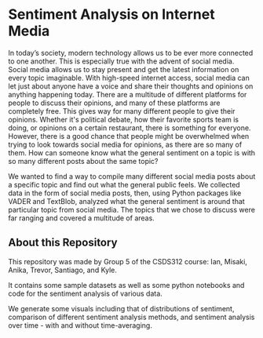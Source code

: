# Sentiment Analysis on Internet Media

In today’s society, modern technology allows us to be ever more connected to one another. This is especially true with the advent of social media. Social media allows us to stay present and get the latest information on every topic imaginable. With high-speed internet access, social media can let just about anyone have a voice and share their thoughts and opinions on anything happening today. There are a multitude of different platforms for people to discuss their opinions, and many of these platforms are completely free. This gives way for many different people to give their opinions. Whether it's political debate, how their favorite sports team is doing, or opinions on a certain restaurant, there is something for everyone. However, there is a good chance that people might be overwhelmed when trying to look towards social media for opinions, as there are so many of them. How can someone know what the general sentiment on a topic is with so many different posts about the same topic?

We wanted to find a way to compile many different social media posts about a specific topic and find out what the general public feels. We collected data in the form of social media posts, then, using Python packages like VADER and TextBlob, analyzed what the general sentiment is around that particular topic from social media. The topics that we chose to discuss were far ranging and covered a multitude of areas.

## About this Repository

This repository was made by Group 5 of the CSDS312 course: Ian, Misaki, Anika, Trevor, Santiago, and Kyle.

It contains some sample datasets as well as some python notebooks and code for the sentiment analysis of various data.

We generate some visuals including that of distributions of sentiment, comparison of different sentiment analysis methods, and sentiment analysis over time - with and without time-averaging.
